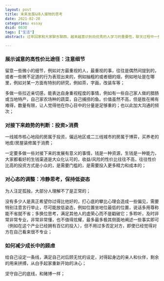 ```yaml
---
layout: post
title: 未来发展&待人接物的思考
date: 2021-02-20
categories: essay
dsid: 0030
tags: ["生活"]
abstract: 过年回家和大家聊东聊西，越来越意识到向优秀的人学习的重要性，聊天过程中一些琐碎的感悟，记录下来

---
```


### 展示诚意的高性价比途径：注意细节

留意一些微小的细节，例如对方最重视的人，最重视的事，往往是偶然间提到的，或者一些微不足道的行为表现出来的，例如抽粗的或者细的烟，例如地址是在哪里，例如对某一方面有特别的研究，例如茶，字画，改装车等；

多做一些拉近亲切感，能表达自身重视程度的事情，例如有一些自己家人做的腊肠或当地特产，自己家农场种的蔬菜，自己捕捞的鱼。价值虽然不高，但是胜在稀有难得，数量有限，让人觉得他在你心目中的分量是足够重的；也以此加大沟通的频次；

### 对接下来趋势的判断：投资>消费

一线城市核心地段的房属于投资，偏远地区或二三线城市的房属于博弈，买养老的地皮/房屋装修属于消费；

一定要多做一些对接下来的发展有意义的事情，钱是一种资源，生钱是一种能力，大家都看好的生钱渠道是大众化认可的，收益/风险的性价比往往不高，往往性价比高的投资方式是小众的，是需要门槛的，是需要投入更多精力和成本的；

### 对心态的调整：冷静思考，保持低姿态

为人注定孤独，大部分人理解不了是正常的；

没有多少人是真正希望你过得比他好的，打心底的攀比心理会造成一些偏见，需要特别注意言行举止，尽可能放低姿态，例如位置坐地位最低的位置，说话多用尊称能不省就不省；多换位思考，满足其他人的虚荣心而不是戳破它；多聆听，及时非常非常专业，非常非常懂，也不值得炫耀，最多最多极其侧面地阐述一些事实即可（例如在这个产业已经拥有百亿的投入），但不用过多否定对方，即使已经觉得对方在自己看来很不专业；

### 如何减少成长中的顾虑

给自己设定一条线，满足自己对后顾无忧的设定，对得起身边的亲人和伙伴，剩余的用来拼搏，从白手起家重新开始的决心；

坚守自己的底线，和赌博一样；

